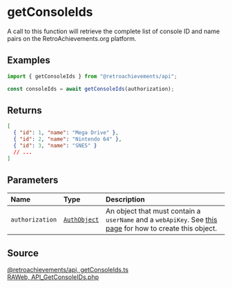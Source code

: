 # getConsoleIds

A call to this function will retrieve the complete list of console ID and name pairs on the RetroAchievements.org platform.

## Examples

```ts
import { getConsoleIds } from "@retroachievements/api";

const consoleIds = await getConsoleIds(authorization);
```

## Returns

```json
[
  { "id": 1, "name": "Mega Drive" },
  { "id": 2, "name": "Nintendo 64" },
  { "id": 3, "name": "SNES" }
  // ...
]
```

## Parameters

| Name            | Type                                        | Description                                                                                                                  |
| :-------------- | :------------------------------------------ | :--------------------------------------------------------------------------------------------------------------------------- |
| `authorization` | [`AuthObject`](/v1/data-models/auth-object) | An object that must contain a `userName` and a `webApiKey`. See [this page](/getting-started) for how to create this object. |

## Source

[@retroachievements/api, getConsoleIds.ts](https://github.dev/RetroAchievements/api-js/blob/main/src/console/getConsoleIds.ts)  
[RAWeb, API_GetConsoleIDs.php](https://github.dev/RetroAchievements/RAWeb/blob/master/public/API/API_GetConsoleIDs.php)

